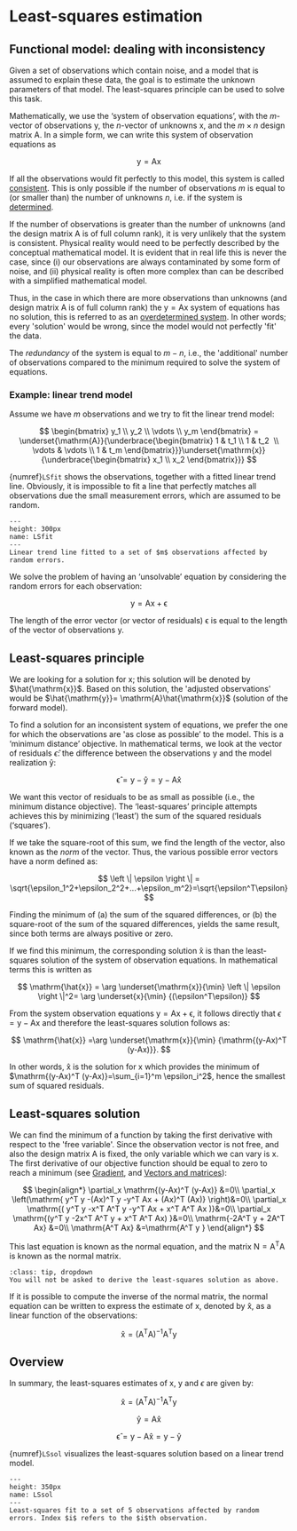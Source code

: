 # Least-squares estimation

## Functional model: dealing with inconsistency

Given a set of observations which contain noise, and a model that is assumed to explain these data, the goal is to estimate the unknown parameters of that model. The least-squares principle can be used to solve this task. 

Mathematically, we use the ‘system of observation equations’, with the $m$-vector of observations $\mathrm{y}$, the $n$-vector of unknowns $\mathrm{x}$, and the $m \times n$ design matrix $\mathrm{A}$. In a simple form, we can write this system of observation equations as

$$
\mathrm{y = Ax}
$$

If all the observations would fit perfectly to this model, this system is called [consistent](PM_consistent). This is only possible if the number of observations $m$ is equal to (or smaller than) the number of unknowns $n$, i.e. if the system is [determined](determined).

If the number of observations is greater than the number of unknowns (and the design matrix $\mathrm{A}$ is of full column rank), it is very unlikely that the system is consistent. Physical reality would need to be perfectly described by the conceptual mathematical model. It is evident that in real life this is never the case, since (i) our observations are always contaminated by some form of noise, and (ii) physical reality is often more complex than can be described with a simplified mathematical model. 

Thus, in the case in which there are more observations than unknowns (and design matrix $\mathrm{A}$ is of full column rank) the $\mathrm{y=Ax}$ system of equations has no solution, this is referred to as an [overdetermined system](determined). In other words; every 'solution' would be wrong, since the model would not perfectly 'fit' the data.

The *redundancy* of the system is equal to $m-n$, i.e., the 'additional' number of observations compared to the minimum required to solve the system of equations.

### Example: linear trend model

Assume we have $m$ observations and we try to fit the linear trend model:

$$
\begin{bmatrix} y_1 \\ y_2 \\ \vdots \\ y_m \end{bmatrix} = \underset{\mathrm{A}}{\underbrace{\begin{bmatrix} 1 & t_1 \\ 1 & t_2  \\ \vdots & \vdots \\ 1 & t_m \end{bmatrix}}}\underset{\mathrm{x}}{\underbrace{\begin{bmatrix} x_1 \\ x_2 \end{bmatrix}}}
$$

{numref}`LSfit` shows the observations, together with a fitted linear trend line. Obviously, it is impossible to fit a line that perfectly matches all observations due the small measurement errors, which are assumed to be random.

```{figure} ./figures/02_LeastSquares_fit.png
---
height: 300px
name: LSfit
---
Linear trend line fitted to a set of $m$ observations affected by random errors.
```

We solve the problem of having an ‘unsolvable’ equation by considering the random errors for each observation:

$$
\mathrm{y=Ax + \epsilon}
$$

The length of the error vector (or vector of residuals) $\mathrm{\epsilon}$ is equal to the length of the vector of observations $\mathrm{y}$.

## Least-squares principle

We are looking for a solution for $\mathrm{x}$; this solution will be denoted by $\hat{\mathrm{x}}$. Based on this solution, the 'adjusted observations' would be $\hat{\mathrm{y}}= \mathrm{A}\hat{\mathrm{x}}$ (solution of the forward model).

To find a solution for an inconsistent system of equations, we prefer the one for which the observations are 'as close as possible’ to the model. This is a ‘minimum distance’ objective. In mathematical terms, we look at the vector of residuals $\hat{\epsilon}$: the difference between the observations $\mathrm{y}$ and the model realization $\mathrm{\hat{y}}$:

$$
\mathrm{\hat{\epsilon}=y-\hat{y}=y-A\hat{x}}
$$

We want this vector of residuals to be as small as possible (i.e., the minimum distance objective). The ‘least-squares’ principle attempts achieves this by minimizing (‘least’) the sum of the squared residuals (‘squares’). 

If we take the square-root of this sum, we find the length of the vector, also known as the *norm* of the vector. Thus, the various possible error vectors have a norm defined as:

$$
\left \| \epsilon \right \| = \sqrt{\epsilon_1^2+\epsilon_2^2+...+\epsilon_m^2}=\sqrt{\epsilon^T\epsilon}
$$

Finding the minimum of (a) the sum of the squared differences, or (b) the square-root of the sum of the squared differences, yields the same result, since both terms are always positive or zero.

If we find this minimum, the corresponding solution $\mathrm{\hat{x}}$ is than the least-squares solution of the system of observation equations. In mathematical terms this is written as

$$
\mathrm{\hat{x}} = \arg \underset{\mathrm{x}}{\min} \left \| \epsilon \right \|^2= \arg \underset{x}{\min} {(\epsilon^T\epsilon)}
$$

From the system observation equations $\mathrm{y=Ax+\epsilon}$, it follows directly that $\epsilon=\mathrm{y-Ax}$ and therefore the least-squares solution follows as:

$$
\mathrm{\hat{x}} =\arg \underset{\mathrm{x}}{\min} {\mathrm{(y-Ax)^T (y-Ax)}}.
$$

In other words, $\mathrm{\hat{x}}$ is the solution for $\mathrm{x}$ which provides the minimum of $\mathrm{(y-Ax)^T (y-Ax)}=\sum_{i=1}^m \epsilon_i^2$, hence the smallest sum of squared residuals.

## Least-squares solution

We can find the minimum of a function by taking the first derivative with respect to the 'free variable'. Since the observation vector is not free, and also the design matrix $\mathrm{A}$ is fixed, the only variable which we can vary is $\mathrm{x}$. The first derivative of our objective function should be equal to zero to reach a minimum (see [Gradient](PM_gradient), and [Vectors and matrices](pm_matrix)):

$$
\begin{align*} 
\partial_x \mathrm{(y-Ax)^T (y-Ax)} &=0\\  
\partial_x \left(\mathrm{ y^T y -(Ax)^T y -y^T Ax + (Ax)^T (Ax)} \right)&=0\\ 
\partial_x \mathrm{( y^T y -x^T A^T y -y^T Ax + x^T A^T Ax )}&=0\\ 
\partial_x \mathrm{(y^T y -2x^T A^T y + x^T A^T Ax) }&=0\\ 
\mathrm{-2A^T y +  2A^T Ax} &=0\\ 
\mathrm{A^T Ax} &=\mathrm{A^T y }
\end{align*}
$$

This last equation is known as the normal equation, and the matrix $\mathrm{N=A^T A}$ is known as the normal matrix.

```{admonition} MUDE exam information
:class: tip, dropdown
You will not be asked to derive the least-squares solution as above.
```

If it is possible to compute the inverse of the normal matrix, the normal equation can be written to express the estimate of $\mathrm{x}$, denoted by $\mathrm{\hat{x}}$, as a linear function of the observations: 

$$
\mathrm{\hat{x}= (A^T A)^{-1} A^T y}
$$

## Overview
In summary, the least-squares estimates of $\mathrm{x}$, $\mathrm{y}$ and $\epsilon$ are given by:

$$
\mathrm{\hat{x}= (A^T A)^{-1} A^T y}
$$

$$
\mathrm{\hat{y} = A \hat{x}}
$$

$$
\mathrm{\hat{\epsilon} = y - A\hat{x} = y - \hat{y}}
$$

{numref}`LSsol` visualizes the least-squares solution based on a linear trend model.

```{figure} ./figures/02_LeastSquares_sol.png
---
height: 350px
name: LSsol
---
Least-squares fit to a set of 5 observations affected by random errors. Index $i$ refers to the $i$th observation.
```